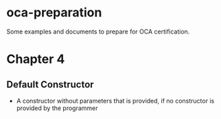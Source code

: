 # oca-preparation
Some examples and documents to prepare for OCA certification.

# Chapter 4
## Default Constructor
- A constructor without parameters that is provided, if no constructor is provided by the programmer
